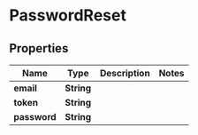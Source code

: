 

# PasswordReset


## Properties

Name | Type | Description | Notes
------------ | ------------- | ------------- | -------------
**email** | **String** |  | 
**token** | **String** |  | 
**password** | **String** |  | 



